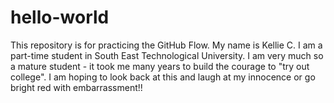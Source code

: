 # hello-world
This repository is for practicing the GitHub Flow.
My name is Kellie C. I am a part-time student in South East Technological University. 
I am very much so a mature student - it took me many years to build the courage to "try out college". 
I am hoping to look back at this and laugh at my innocence or go bright red with embarrassment!!
